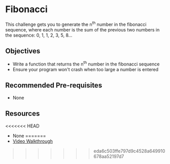 # Fibonacci

This challenge gets you to generate the n<sup>th</sup> number in the fibonacci sequence, where each number is the sum of the previous two numbers in the sequence: 0, 1, 1, 2, 3, 5, 8...

## Objectives

  + Write a function that returns the n<sup>th</sup> number in the fibonacci sequence
  + Ensure your program won't crash when too large a number is entered

## Recommended Pre-requisites

  + None

## Resources

<<<<<<< HEAD
  + None
=======
  + [Video Walkthrough](https://youtu.be/WXzjeg_mvw8)
>>>>>>> eda6c503ffe797d9c4528a649910678aa52197d7




